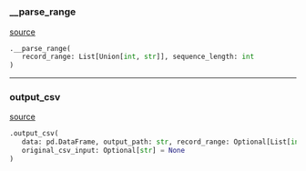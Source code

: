 #


### __parse_range
[source](https://github.com/AndreaGraf/Protein_ML/blob/read_the_docs/protml/utils/output_utils.py/#L12)
```python
.__parse_range(
   record_range: List[Union[int, str]], sequence_length: int
)
```


----


### output_csv
[source](https://github.com/AndreaGraf/Protein_ML/blob/read_the_docs/protml/utils/output_utils.py/#L28)
```python
.output_csv(
   data: pd.DataFrame, output_path: str, record_range: Optional[List[int]] = None,
   original_csv_input: Optional[str] = None
)
```

